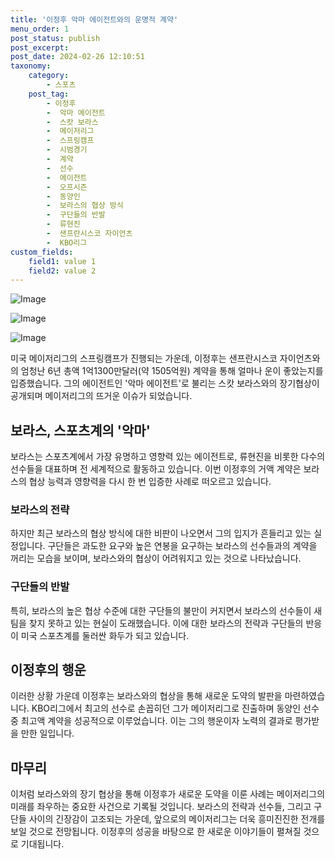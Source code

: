 ```yaml
---
title: '이정후 악마 에이전트와의 운명적 계약'
menu_order: 1
post_status: publish
post_excerpt: 
post_date: 2024-02-26 12:10:51
taxonomy:
    category:
        - 스포츠
    post_tag:
        - 이정후
        -  악마 에이전트
        -  스캇 보라스
        -  메이저리그
        -  스프링캠프
        -  시범경기
        -  계약
        -  선수
        -  에이전트
        -  오프시즌
        -  동양인
        -  보라스의 협상 방식
        -  구단들의 반발
        -  류현진
        -  샌프란시스코 자이언츠
        -  KBO리그
custom_fields:
    field1: value 1
    field2: value 2
---
```


![Image](https://imgnews.pstatic.net/image/076/2024/02/26/2024022701001766500235581_20240226084902758.jpg?type=w647)

![Image](https://imgnews.pstatic.net/image/076/2024/02/26/2024022701001766500235582_20240226084902764.jpg?type=w647)

![Image](https://imgnews.pstatic.net/image/076/2024/02/26/2024022701001766500235583_20240226084902770.jpg?type=w647)

미국 메이저리그의 스프링캠프가 진행되는 가운데, 이정후는 샌프란시스코 자이언츠와의 엄청난 6년 총액 1억1300만달러(약 1505억원) 계약을 통해 얼마나 운이 좋았는지를 입증했습니다. 그의 에이전트인 '악마 에이전트'로 불리는 스캇 보라스와의 장기협상이 공개되며 메이저리그의 뜨거운 이슈가 되었습니다.
## 보라스, 스포츠계의 '악마'
보라스는 스포츠계에서 가장 유명하고 영향력 있는 에이전트로, 류현진을 비롯한 다수의 선수들을 대표하며 전 세계적으로 활동하고 있습니다. 이번 이정후의 거액 계약은 보라스의 협상 능력과 영향력을 다시 한 번 입증한 사례로 떠오르고 있습니다.
### 보라스의 전략
하지만 최근 보라스의 협상 방식에 대한 비판이 나오면서 그의 입지가 흔들리고 있는 실정입니다. 구단들은 과도한 요구와 높은 연봉을 요구하는 보라스의 선수들과의 계약을 꺼리는 모습을 보이며, 보라스와의 협상이 어려워지고 있는 것으로 나타났습니다.
### 구단들의 반발
특히, 보라스의 높은 협상 수준에 대한 구단들의 불만이 커지면서 보라스의 선수들이 새 팀을 찾지 못하고 있는 현실이 도래했습니다. 이에 대한 보라스의 전략과 구단들의 반응이 미국 스포츠계를 둘러싼 화두가 되고 있습니다.
## 이정후의 행운
이러한 상황 가운데 이정후는 보라스와의 협상을 통해 새로운 도약의 발판을 마련하였습니다. KBO리그에서 최고의 선수로 손꼽히던 그가 메이저리그로 진출하며 동양인 선수 중 최고액 계약을 성공적으로 이루었습니다. 이는 그의 행운이자 노력의 결과로 평가받을 만한 일입니다.
## 마무리
이처럼 보라스와의 장기 협상을 통해 이정후가 새로운 도약을 이룬 사례는 메이저리그의 미래를 좌우하는 중요한 사건으로 기록될 것입니다. 보라스의 전략과 선수들, 그리고 구단들 사이의 긴장감이 고조되는 가운데, 앞으로의 메이저리그는 더욱 흥미진진한 전개를 보일 것으로 전망됩니다. 이정후의 성공을 바탕으로 한 새로운 이야기들이 펼쳐질 것으로 기대됩니다.
